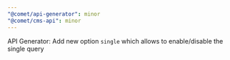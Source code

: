```yaml
---
"@comet/api-generator": minor
"@comet/cms-api": minor
---
```


API Generator: Add new option `single` which allows to enable/disable the single query

